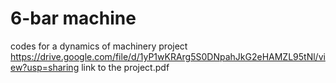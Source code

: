 # 6-bar machine
 codes for a dynamics of machinery project
https://drive.google.com/file/d/1yP1wKRArg5S0DNpahJkG2eHAMZL95tNl/view?usp=sharing
link to the project.pdf
